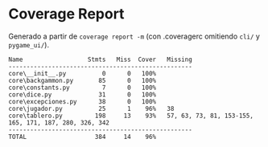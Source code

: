 # Coverage Report

Generado a partir de `coverage report -m` (con .coveragerc omitiendo `cli/` y `pygame_ui/`).

```
Name                  Stmts   Miss  Cover   Missing
---------------------------------------------------
core\__init__.py          0      0   100%
core\backgammon.py       85      0   100%
core\constants.py         7      0   100%
core\dice.py             31      0   100%
core\excepciones.py      38      0   100%
core\jugador.py          25      1    96%   38
core\tablero.py         198     13    93%   57, 63, 73, 81, 153-155, 165, 171, 187, 280, 326, 342
---------------------------------------------------
TOTAL                   384     14    96%
```
